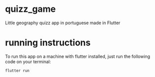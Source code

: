 # quizz_game

Little geography quizz app in portuguese made in Flutter

# running instructions

To run this app on a machine with flutter installed, just run the following code on your terminal:

```flutter run```
